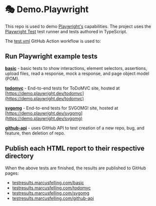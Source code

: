 # 🎭 Demo.Playwright
This repo is used to demo [Playwright's](https://playwright.dev/) capabilities. The project uses the [Playwright Test](https://playwright.dev/docs/intro) test runner and tests authored in TypeScript.

The [test.yml](../../actions/workflows/test.yml) GitHub Action workflow is used to:

## Run Playwright example tests

**[basic](./basic/tests)** - basic tests to show interactions, element selectors, assertions, upload files, read a response, mock a response, and page object model (POM).

**[todomvc](./todomvc/tests)** - End-to-end tests for ToDoMVC site, hosted at [https://demo.playwright.dev/todomvc](https://demo.playwright.dev/todomvc)

**[svgomg](./svgomg/tests)** - End-to-end tests for SVGOMG! site, hosted at [https://demo.playwright.dev/svgomg](https://demo.playwright.dev/svgomg)

**[github-api](./github-api/tests)** - uses GitHub API to test creation of a new repo, bug, and feature, then deletion of repo.

## Publish each HTML report to their respective directory

When the above tests are finished, the results are published to GitHub pages:

* [testresults.marcusfelling.com/basic](https://testresults.marcusfelling.com/basic)
* [testresults.marcusfelling.com/todomvc](https://testresults.marcusfelling.com/todomvc)
* [testresults.marcusfelling.com/svgomg](https://testresults.marcusfelling.com/svgomg)
* [testresults.marcusfelling.com/github-api](https://testresults.marcusfelling.com/github-api)
